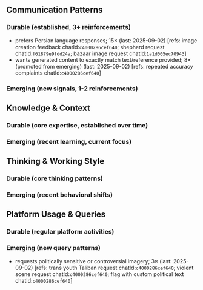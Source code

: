 ## Communication Patterns
### Durable (established, 3+ reinforcements)
- prefers Persian language responses; 15× (last: 2025-09-02) [refs: image creation feedback chatId:`c4000286cef640`; shepherd request chatId:`f61879e9fdd24a`; bazaar image request chatId:`1a1d005ec70943`]
- wants generated content to exactly match text/reference provided; 8× (promoted from emerging) (last: 2025-09-02) [refs: repeated accuracy complaints chatId:`c4000286cef640`]

### Emerging (new signals, 1-2 reinforcements)

## Knowledge & Context
### Durable (core expertise, established over time)

### Emerging (recent learning, current focus)

## Thinking & Working Style
### Durable (core thinking patterns)

### Emerging (recent behavioral shifts)

## Platform Usage & Queries
### Durable (regular platform activities)

### Emerging (new query patterns)
- requests politically sensitive or controversial imagery; 3× (last: 2025-09-02) [refs: trans youth Taliban request chatId:`c4000286cef640`; violent scene request chatId:`c4000286cef640`; flag with custom political text chatId:`c4000286cef640`]